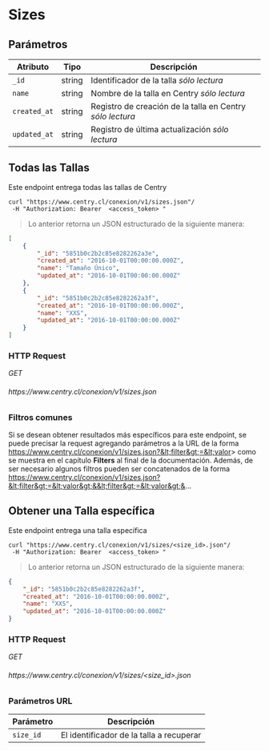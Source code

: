# Sizes

## Parámetros

| Atributo     | Tipo   | Descripción                                                                             |
| ------------ | ------ | --------------------------------------------------------------------------------------- |
| `_id`        | string | Identificador de la talla <i class="label label-info">sólo lectura</i>                  |
| `name`       | string | Nombre de la talla en Centry <i class="label label-info">sólo lectura</i>               |
| `created_at` | string | Registro de creación de la talla en Centry <i class="label label-info">sólo lectura</i> |
| `updated_at` | string | Registro de última actualización <i class="label label-info">sólo lectura</i>           |

## Todas las Tallas

Este endpoint entrega todas las tallas de Centry

```shell
curl "https://www.centry.cl/conexion/v1/sizes.json"/
 -H "Authorization: Bearer  <access_token> "
```

> Lo anterior retorna un JSON estructurado de la siguiente manera:

```json
[
    {
        "_id": "5851b0c2b2c85e8282262a3e",
        "created_at": "2016-10-01T00:00:00.000Z",
        "name": "Tamaño Único",
        "updated_at": "2016-10-01T00:00:00.000Z"
    },
    {
        "_id": "5851b0c2b2c85e8282262a3f",
        "created_at": "2016-10-01T00:00:00.000Z",
        "name": "XXS",
        "updated_at": "2016-10-01T00:00:00.000Z"
    }
]
```

### HTTP Request

<div class="api-endpoint">
  <div class="endpoint-data">
    <i class="label label-get">GET</i>
    <h6> https://www.centry.cl/conexion/v1/sizes.json </h6>
  </div>
</div>

### Filtros comunes

Si se desean obtener resultados más específicos para este endpoint, se puede precisar la request agregando parámetros a la URL de la forma https://www.centry.cl/conexion/v1/sizes.json?&lt;filter&gt;=&lt;valor&gt; como se muestra en el capítulo **Filters** al final de la documentación. Además, de ser necesario algunos filtros pueden ser concatenados de la forma https://www.centry.cl/conexion/v1/sizes.json?&lt;filter&gt;=&lt;valor&gt;&&lt;filter&gt;=&lt;valor&gt;&...

## Obtener una Talla específica

Este endpoint entrega una talla  específica

```shell
curl "https://www.centry.cl/conexion/v1/sizes/<size_id>.json"/
 -H "Authorization: Bearer  <access_token> "
```

> Lo anterior retorna un JSON estructurado de la siguiente manera:

```json
{
    "_id": "5851b0c2b2c85e8282262a3f",
    "created_at": "2016-10-01T00:00:00.000Z",
    "name": "XXS",
    "updated_at": "2016-10-01T00:00:00.000Z"
}
```

### HTTP Request

<div class="api-endpoint">
  <div class="endpoint-data">
    <i class="label label-get">GET</i>
    <h6> https://www.centry.cl/conexion/v1/sizes/&lt;size_id&gt;.json </h6>
  </div>
</div>

### Parámetros URL

Parámetro  | Descripción
---------- | ----------------------------------------
`size_id`  | El identificador de la talla a recuperar
